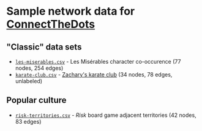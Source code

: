 # Sample network data for [ConnectTheDots](https://github.com/c4fcm/DataBasic/tree/connect-the-dots)
## "Classic" data sets
* [`les-miserables.csv`](https://github.com/s2tephen/network-datasets/blob/master/classic-data/les-miserables.csv) - Les Misérables character co-occurence (77 nodes, 254 edges)
* [`karate-club.csv`](https://github.com/s2tephen/network-datasets/blob/master/classic-data/karate-club.csv) - [Zachary's karate club](https://en.wikipedia.org/wiki/Zachary%27s_karate_club) (34 nodes, 78 edges, unlabeled)

## Popular culture
* [`risk-territories.csv`](https://github.com/s2tephen/network-datasets/blob/master/pop-culture/risk-territories.csv) - *Risk* board game adjacent territories (42 nodes, 83 edges)